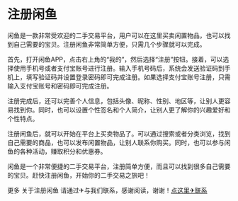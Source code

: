 # 注册闲鱼

闲鱼是一款非常受欢迎的二手交易平台，用户可以在这里买卖闲置物品，也可以找到自己需要的宝贝。注册闲鱼非常简单方便，只需几个步骤就可以完成。

首先，打开闲鱼APP，点击右上角的“我的”，然后选择“注册”按钮。接着，可以选择使用手机号或者支付宝账号进行注册。输入手机号码后，系统会发送验证码到手机上，填写验证码并设置登录密码即可完成注册。如果选择支付宝账号注册，只需输入支付宝账号和密码即可完成注册。

注册完成后，还可以完善个人信息，包括头像、昵称、性别、地区等，让别人更容易找到你。同时，也可以设置个性签名和个人简介，让别人更了解你的兴趣爱好和个性特点。

注册闲鱼后，就可以开始在平台上买卖物品了。可以通过搜索或者分类浏览，找到自己需要的商品，也可以发布闲置物品，让别人联系你购买。同时，也可以参与闲鱼的各种活动，赚取积分和优惠券。

闲鱼是一个非常便捷的二手交易平台，注册简单方便，而且可以找到很多自己需要的宝贝。赶快注册闲鱼，开始你的二手交易之旅吧！

更多 关于注册闲鱼 请通过✈与我们联系，感谢阅读，谢谢！[点这里✈联系](https://w.k02.cc)
